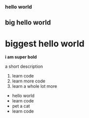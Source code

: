 ### hello world
## big hello world
# biggest hello world

**i am super bold**

a short description


1. learn code
2. learn more code
3. learn a whole lot more

- hello world
- learn code
- pet a cat
- learn code

